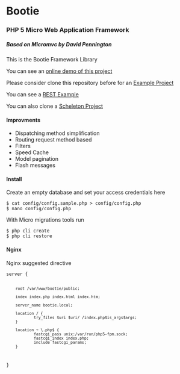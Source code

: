 <h1><i class='ion-ios-gear'></i> Bootie</h1>
<h3>PHP 5 Micro Web Application Framework</h3>
<h5>Based on Micromvc by David Pennington</h5>
<p>This is the Bootie Framework Library</p>
<p>You can see an <a href="http://bootie.devmeta.net">online demo of this project</a></p>
<p>Please consider clone this repository before for an <a href="https://github.com/martinfree/BootieProject">Example Project</a></p>
<p>You can see a <a href="https://github.com/martinfree/BootieREST">REST Example</a></p>
<p>You can also clone a <a href="https://github.com/martinfree/BootieScheleton">Scheleton Project</a></p>

<h4>Improvments</h4>
<ul>
<li>Dispatching method simplification</li>
<li>Routing request method based</li>
<li>Filters</li>
<li>Speed Cache</li>
<li>Model pagination</li>
<li>Flash messages</li>
</ul>

<h4>Install</h4>
<p> Create an empty database and set your access credentials here</p>
<pre><code data-language="shell">$ cat config/config.sample.php > config/config.php
$ nano config/config.php
</code></pre>


<p>With Micro migrations tools run</p>
<pre><code data-language="shell">$ php cli create
$ php cli restore
</code></pre>

<h4>Nginx</h4>
<p>Nginx suggested directive</p>
<pre data-language="shell"><code>server {

        root /var/www/bootie/public;

        index index.php index.html index.htm;

        server_name bootie.local;

        location / {
                try_files $uri $uri/ /index.php$is_args$args;
        }

        location ~ \.php$ {
                fastcgi_pass unix:/var/run/php5-fpm.sock;
                fastcgi_index index.php;
                include fastcgi_params;
        }
}

</code></pre>